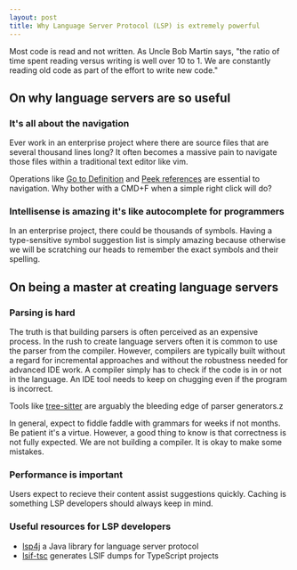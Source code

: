 ```yaml
---
layout: post
title: Why Language Server Protocol (LSP) is extremely powerful
---
```


Most code is read and not written. As Uncle Bob Martin says, "the ratio of time spent reading versus writing is well over 10 to 1. 
We are constantly reading old code as part of the effort to write new code."

## On why language servers are so useful

### It's all about the navigation
Ever work in an enterprise project where there are source files that are several thousand lines long?
It often becomes a massive pain to navigate those files within a traditional text editor like vim.

Operations like [Go to Definition](https://code.visualstudio.com/docs/editor/editingevolved#_go-to-definition) and [Peek references](https://code.visualstudio.com/docs/editor/editingevolved#_peek) are essential to navigation. 
Why bother with a CMD+F when a simple right click will do?

### Intellisense is amazing it's like autocomplete for programmers 
In an enterprise project, there could be thousands of symbols. Having a type-sensitive symbol suggestion list is simply amazing because otherwise we will be scratching our heads to remember the exact symbols and their spelling.

## On being a master at creating language servers

### Parsing is hard
The truth is that building parsers is often perceived as an expensive process. In the rush to create language servers often it is common to use the parser from the compiler. However, compilers are typically built without a regard for incremental approaches and without the robustness needed for advanced IDE work. A compiler simply has to check if the code is in or not in the language. An IDE tool needs to keep on chugging even if the program is incorrect.

Tools like [tree-sitter](https://github.com/tree-sitter/tree-sitter) are arguably the bleeding edge of parser generators.z

In general, expect to fiddle faddle with grammars for weeks if not months. Be patient it's a virtue. However, a good thing to know is that correctness is not fully expected. We are not building a compiler. It is okay to make some mistakes.

### Performance is important
Users expect to recieve their content assist suggestions quickly. Caching is something LSP developers should always keep in mind.

### Useful resources for LSP developers
* [lsp4j](https://github.com/eclipse/lsp4j) a Java library for language server protocol
* [lsif-tsc](https://github.com/microsoft/lsif-node) generates LSIF dumps for TypeScript projects
